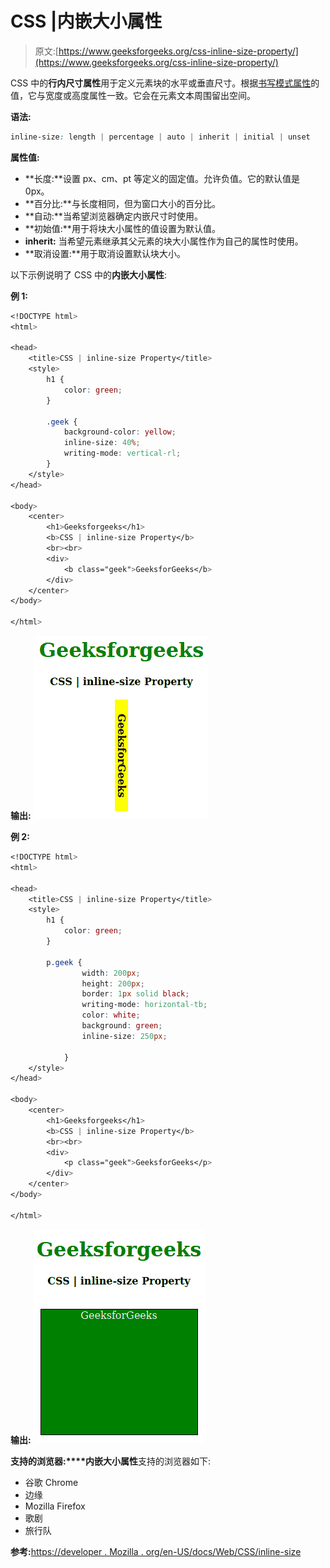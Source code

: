 # CSS |内嵌大小属性

> 原文:[https://www.geeksforgeeks.org/css-inline-size-property/](https://www.geeksforgeeks.org/css-inline-size-property/)

CSS 中的**行内尺寸属性**用于定义元素块的水平或垂直尺寸。根据[书写模式属性](https://www.geeksforgeeks.org/css-writing-mode-property/)的值，它与宽度或高度属性一致。它会在元素文本周围留出空间。

**语法:**

```css
inline-size: length | percentage | auto | inherit | initial | unset
```

**属性值:**

*   **长度:**设置 px、cm、pt 等定义的固定值。允许负值。它的默认值是 0px。
*   **百分比:**与长度相同，但为窗口大小的百分比。
*   **自动:**当希望浏览器确定内嵌尺寸时使用。
*   **初始值:**用于将块大小属性的值设置为默认值。
*   **inherit:** 当希望元素继承其父元素的块大小属性作为自己的属性时使用。
*   **取消设置:**用于取消设置默认块大小。

以下示例说明了 CSS 中的**内嵌大小属性**:

**例 1:**

```css
<!DOCTYPE html>
<html>

<head>
    <title>CSS | inline-size Property</title>
    <style>
        h1 {
            color: green;
        }

        .geek {
            background-color: yellow;
            inline-size: 40%;
            writing-mode: vertical-rl;
        }
    </style>
</head>

<body>
    <center>
        <h1>Geeksforgeeks</h1>
        <b>CSS | inline-size Property</b>
        <br><br>
        <div>
            <b class="geek">GeeksforGeeks</b>
        </div>
    </center>
</body>

</html>
```

**输出:**
![](img/cb4bf52c15955362ac441104d6b7834c.png)

**例 2:**

```css
<!DOCTYPE html>
<html>

<head>
    <title>CSS | inline-size Property</title>
    <style>
        h1 {
            color: green;
        }

        p.geek { 
                width: 200px; 
                height: 200px; 
                border: 1px solid black; 
                writing-mode: horizontal-tb; 
                color: white; 
                background: green; 
                inline-size: 250px;

            } 
    </style>
</head>

<body>
    <center>
        <h1>Geeksforgeeks</h1>
        <b>CSS | inline-size Property</b>
        <br><br>
        <div>
            <p class="geek">GeeksforGeeks</p>
        </div>
    </center>
</body>

</html>                    
```

**输出:**
![](img/799e03ba2ab375b86b2ce089ce6299ec.png)

**支持的浏览器:****内嵌大小属性**支持的浏览器如下:

*   谷歌 Chrome
*   边缘
*   Mozilla Firefox
*   歌剧
*   旅行队

**参考:**[https://developer . Mozilla . org/en-US/docs/Web/CSS/inline-size](https://developer.mozilla.org/en-US/docs/Web/CSS/inline-size)